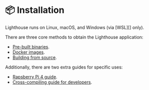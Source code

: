 # 📦 Installation

Lighthouse runs on Linux, macOS, and Windows (via [WSL][] only).

There are three core methods to obtain the Lighthouse application:

- [Pre-built binaries](./installation-binaries.md).
- [Docker images](./docker.md).
- [Building from source](./installation-source.md).

Additionally, there are two extra guides for specific uses:

- [Rapsberry Pi 4 guide](./pi.md).
- [Cross-compiling guide for developers](./cross-compiling.md).
